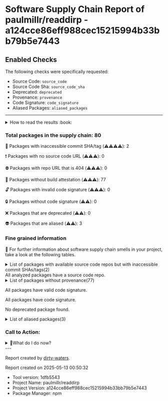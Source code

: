 
# Software Supply Chain Report of paulmillr/readdirp - a124cce86eff988cec15215994b33bb79b5e7443

## Enabled Checks
The following checks were specifically requested:

- Source Code: `source_code`
- Source Code Sha: `source_code_sha`
- Deprecated: `deprecated`
- Provenance: `provenance`
- Code Signature: `code_signature`
- Aliased Packages: `aliased_packages`

---


<details>
    <summary>How to read the results :book: </summary>
    
 Dirty-waters has analyzed your project dependencies and found different categories for each of them:

    
 - ⚠️⚠️⚠️⚠️ : critical severity 

    
 - ⚠️⚠️⚠️ : high severity 

    
 - ⚠️⚠️: medium severity 

    
 - ⚠️: low severity 

</details>
        

 ### Total packages in the supply chain: 80


:wrench: Packages with inaccessible commit SHA/tag (⚠️⚠️⚠️⚠️): 2

:heavy_exclamation_mark: Packages with no source code URL (⚠️⚠️⚠️): 0

:no_entry: Packages with repo URL that is 404 (⚠️⚠️⚠️): 0

:black_square_button: Packages without build attestation (⚠️⚠️⚠️): 77

:unlock: Packages with invalid code signature (⚠️⚠️⚠️): 0

:lock: Packages without code signature (⚠️⚠️): 0

:x: Packages that are deprecated (⚠️⚠️): 0

:alien: Packages that are aliased (⚠️⚠️): 3


### Fine grained information

:dolphin: For further information about software supply chain smells in your project, take a look at the following tables.

<details>
<summary>List of packages with available source code repos but with inaccessible commit SHAs/tags(2)</summary>
    


| package_name                         | sha_exists   | tag_version   | is_sha   | sha   | tag_url   | message                           |   status_code_for_sha | parent   |
|:-------------------------------------|:-------------|:--------------|:---------|:------|:----------|:----------------------------------|----------------------:|:---------|
| `@types/istanbul-lib-coverage@2.0.6` | False        | `2.0.6`       | False    |       |           | Tag 2.0.6 not found in the repo   |                   404 | `[]`     |
| `@types/node@20.14.8`                | False        | `20.14.8`     | False    |       |           | Tag 20.14.8 not found in the repo |                   404 | `[]`     |
</details>
All analyzed packages have a source code repo.

<details>
<summary>List of packages without provenance(77)</summary>
    


| package_name                         | provenance_in_version   | parent   |
|:-------------------------------------|:------------------------|:---------|
| `@bcoe/v8-coverage@1.0.1`            | False                   | `[]`     |
| `@isaacs/cliui@8.0.2`                | False                   | `[]`     |
| `@istanbuljs/schema@0.1.3`           | False                   | `[]`     |
| `@jridgewell/resolve-uri@3.1.2`      | False                   | `[]`     |
| `@jridgewell/sourcemap-codec@1.5.0`  | False                   | `[]`     |
| `@jridgewell/trace-mapping@0.3.25`   | False                   | `[]`     |
| `@pkgjs/parseargs@0.11.0`            | False                   | `[]`     |
| `@types/istanbul-lib-coverage@2.0.6` | False                   | `[]`     |
| `@types/node@20.14.8`                | False                   | `[]`     |
| `ansi-regex@5.0.1`                   | False                   | `[]`     |
| `ansi-regex@6.1.0`                   | False                   | `[]`     |
| `ansi-styles@4.3.0`                  | False                   | `[]`     |
| `ansi-styles@6.2.1`                  | False                   | `[]`     |
| `assertion-error@1.1.0`              | False                   | `[]`     |
| `balanced-match@1.0.2`               | False                   | `[]`     |
| `brace-expansion@2.0.1`              | False                   | `[]`     |
| `c8@10.1.3`                          | False                   | `[]`     |
| `chai-subset@1.6.0`                  | False                   | `[]`     |
| `chai@4.3.4`                         | False                   | `[]`     |
| `check-error@1.0.3`                  | False                   | `[]`     |
| `cliui@8.0.1`                        | False                   | `[]`     |
| `color-convert@2.0.1`                | False                   | `[]`     |
| `color-name@1.1.4`                   | False                   | `[]`     |
| `convert-source-map@2.0.0`           | False                   | `[]`     |
| `cross-spawn@7.0.6`                  | False                   | `[]`     |
| `deep-eql@3.0.1`                     | False                   | `[]`     |
| `eastasianwidth@0.2.0`               | False                   | `[]`     |
| `emoji-regex@8.0.0`                  | False                   | `[]`     |
| `emoji-regex@9.2.2`                  | False                   | `[]`     |
| `escalade@3.2.0`                     | False                   | `[]`     |
| `find-up@5.0.0`                      | False                   | `[]`     |
| `foreground-child@3.3.0`             | False                   | `[]`     |
| `get-caller-file@2.0.5`              | False                   | `[]`     |
| `get-func-name@2.0.2`                | False                   | `[]`     |
| `glob@10.4.5`                        | False                   | `[]`     |
| `has-flag@4.0.0`                     | False                   | `[]`     |
| `html-escaper@2.0.2`                 | False                   | `[]`     |
| `is-fullwidth-code-point@3.0.0`      | False                   | `[]`     |
| `isexe@2.0.0`                        | False                   | `[]`     |
| `istanbul-lib-coverage@3.2.2`        | False                   | `[]`     |
| `istanbul-lib-report@3.0.1`          | False                   | `[]`     |
| `istanbul-reports@3.1.7`             | False                   | `[]`     |
| `jackspeak@3.4.3`                    | False                   | `[]`     |
| `locate-path@6.0.0`                  | False                   | `[]`     |
| `lru-cache@10.4.3`                   | False                   | `[]`     |
| `make-dir@4.0.0`                     | False                   | `[]`     |
| `minimatch@9.0.5`                    | False                   | `[]`     |
| `minipass@7.1.2`                     | False                   | `[]`     |
| `p-limit@3.1.0`                      | False                   | `[]`     |
| `p-locate@5.0.0`                     | False                   | `[]`     |
| `package-json-from-dist@1.0.1`       | False                   | `[]`     |
| `path-exists@4.0.0`                  | False                   | `[]`     |
| `path-key@3.1.1`                     | False                   | `[]`     |
| `path-scurry@1.11.1`                 | False                   | `[]`     |
| `pathval@1.1.1`                      | False                   | `[]`     |
| `prettier@3.1.1`                     | False                   | `[]`     |
| `require-directory@2.1.1`            | False                   | `[]`     |
| `shebang-command@2.0.0`              | False                   | `[]`     |
| `shebang-regex@3.0.0`                | False                   | `[]`     |
| `signal-exit@4.1.0`                  | False                   | `[]`     |
| `string-width@4.2.3`                 | False                   | `[]`     |
| `string-width@5.1.2`                 | False                   | `[]`     |
| `strip-ansi@6.0.1`                   | False                   | `[]`     |
| `strip-ansi@7.1.0`                   | False                   | `[]`     |
| `supports-color@7.2.0`               | False                   | `[]`     |
| `test-exclude@7.0.1`                 | False                   | `[]`     |
| `type-detect@4.1.0`                  | False                   | `[]`     |
| `typescript@5.5.2`                   | False                   | `[]`     |
| `undici-types@5.26.5`                | False                   | `[]`     |
| `v8-to-istanbul@9.3.0`               | False                   | `[]`     |
| `which@2.0.2`                        | False                   | `[]`     |
| `wrap-ansi@7.0.0`                    | False                   | `[]`     |
| `wrap-ansi@8.1.0`                    | False                   | `[]`     |
| `y18n@5.0.8`                         | False                   | `[]`     |
| `yargs-parser@21.1.1`                | False                   | `[]`     |
| `yargs@17.7.2`                       | False                   | `[]`     |
| `yocto-queue@0.1.0`                  | False                   | `[]`     |
</details>

All packages have valid code signature.

All packages have code signature.

No deprecated package found.

<details>
<summary>List of aliased packages(3)</summary>
    


| package_name         | aliased_package_name   | parent   |
|:---------------------|:-----------------------|:---------|
| `string-width@4.2.3` | `string-width-cjs`     | `[]`     |
| `strip-ansi@6.0.1`   | `strip-ansi-cjs`       | `[]`     |
| `wrap-ansi@7.0.0`    | `wrap-ansi-cjs`        | `[]`     |
</details>

### Call to Action:

<details>
<summary>👻What do I do now? </summary>


For packages **without source code & accessible SHA/release tags**:

- **Why?** Missing or inaccessible source code makes it impossible to audit the package for security vulnerabilities or malicious code.

1. Pull Request to the maintainer of dependency, requesting correct repository metadata and proper versioning/tagging. 


For **deprecated** packages:

- **Why?** Deprecated packages may contain known security issues and are no longer maintained, putting your project at risk.

1. Confirm the maintainer's deprecation intention 
2. Check for not deprecated versions

For packages **without code signature**:

- **Why?** Code signatures help verify the authenticity and integrity of the package, ensuring it hasn't been tampered with.

1. Open an issue in the dependency's repository to request the inclusion of code signature in the CI/CD pipeline. 


For packages **with invalid code signature**:

- **Why?** Invalid signatures could indicate tampering or compromised build processes.

1. It's recommended to verify the code signature and contact the maintainer to fix the issue.

For packages **without provenance**:

- **Why?** Without provenance, there's no way to verify that the package was built from the claimed source code, making supply chain attacks possible.

1. Open an issue in the dependency's repository to request the inclusion of provenance and build attestation in the CI/CD pipeline.

For packages that are **aliased**:

- **Why?** Aliased packages may hide malicious dependencies under seemingly legitimate names.

1. Check the aliased package and its repository to verify the alias is not malicious.
</details>
---

Report created by [dirty-waters](https://github.com/chains-project/dirty-waters/).

Report created on 2025-05-13 00:50:32
- Tool version: 1dfb5543
- Project Name: paulmillr/readdirp
- Project Version: a124cce86eff988cec15215994b33bb79b5e7443
- Package Manager: npm
